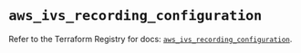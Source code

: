 # `aws_ivs_recording_configuration`

Refer to the Terraform Registry for docs: [`aws_ivs_recording_configuration`](https://registry.terraform.io/providers/hashicorp/aws/4.54.0/docs/resources/ivs_recording_configuration).
